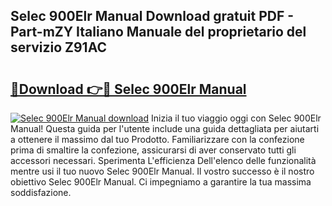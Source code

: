 ## Selec 900Elr Manual Download gratuit PDF - Part-mZY Italiano Manuale del proprietario del servizio Z91AC

# <h2><a href="http://df9lkug.blite.top/?on=Selec+900Elr+Manual">🔗Download 👉🔴 Selec 900Elr Manual</a></h2>

[![Selec 900Elr Manual download](https://i.imgur.com/lujVjoI.png)](http://df9lkug.blite.top/?on=Selec+900Elr+Manual)
Inizia il tuo viaggio oggi con Selec 900Elr Manual! Questa guida per l'utente include una guida dettagliata per aiutarti a ottenere il massimo dal tuo Prodotto. Familiarizzare con la confezione prima di smaltire la confezione, assicurarsi di aver conservato tutti gli accessori necessari. Sperimenta L'efficienza Dell'elenco delle funzionalità mentre usi il tuo nuovo Selec 900Elr Manual. Il vostro successo è il nostro obiettivo Selec 900Elr Manual. Ci impegniamo a garantire la tua massima soddisfazione.
